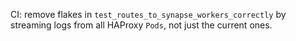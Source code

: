 CI: remove flakes in `test_routes_to_synapse_workers_correctly` by streaming logs from all HAProxy `Pods`, not just the current ones.
